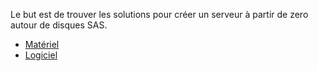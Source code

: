 Le but est de trouver les solutions pour créer un serveur à partir de zero autour de disques SAS.

- [Matériel](./MATERIEL.md)
- [Logiciel](./LOGICIEL.md)
